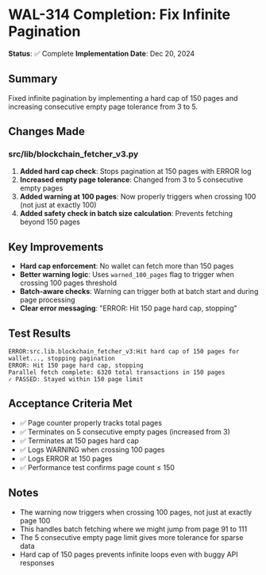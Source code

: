 # WAL-314 Completion: Fix Infinite Pagination

**Status**: ✅ Complete
**Implementation Date**: Dec 20, 2024

## Summary
Fixed infinite pagination by implementing a hard cap of 150 pages and increasing consecutive empty page tolerance from 3 to 5.

## Changes Made

### src/lib/blockchain_fetcher_v3.py
1. **Added hard cap check**: Stops pagination at 150 pages with ERROR log
2. **Increased empty page tolerance**: Changed from 3 to 5 consecutive empty pages
3. **Added warning at 100 pages**: Now properly triggers when crossing 100 (not just at exactly 100)
4. **Added safety check in batch size calculation**: Prevents fetching beyond 150 pages

## Key Improvements
- **Hard cap enforcement**: No wallet can fetch more than 150 pages
- **Better warning logic**: Uses `warned_100_pages` flag to trigger when crossing 100 pages threshold
- **Batch-aware checks**: Warning can trigger both at batch start and during page processing
- **Clear error messaging**: "ERROR: Hit 150 page hard cap, stopping"

## Test Results
```
ERROR:src.lib.blockchain_fetcher_v3:Hit hard cap of 150 pages for wallet..., stopping pagination
ERROR: Hit 150 page hard cap, stopping
Parallel fetch complete: 6320 total transactions in 150 pages
✓ PASSED: Stayed within 150 page limit
```

## Acceptance Criteria Met
- ✅ Page counter properly tracks total pages
- ✅ Terminates on 5 consecutive empty pages (increased from 3)
- ✅ Terminates at 150 pages hard cap
- ✅ Logs WARNING when crossing 100 pages
- ✅ Logs ERROR at 150 pages
- ✅ Performance test confirms page count ≤ 150

## Notes
- The warning now triggers when crossing 100 pages, not just at exactly page 100
- This handles batch fetching where we might jump from page 91 to 111
- The 5 consecutive empty page limit gives more tolerance for sparse data
- Hard cap of 150 pages prevents infinite loops even with buggy API responses 